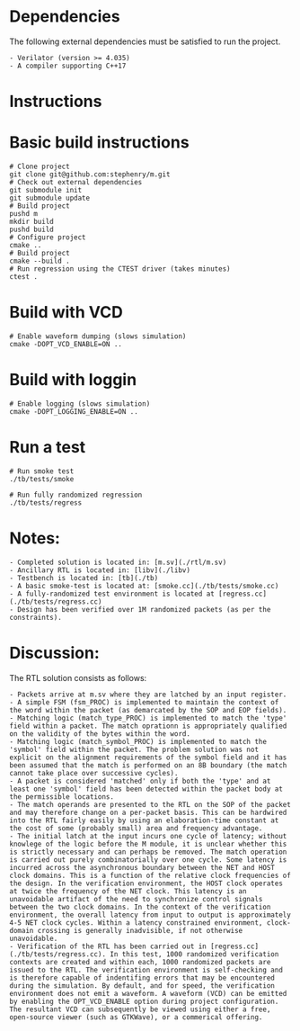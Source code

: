 # Dependencies

The following external dependencies must be satisfied to run the
project.

    - Verilator (version >= 4.035)
    - A compiler supporting C++17

# Instructions

# Basic build instructions

``` shell
# Clone project
git clone git@github.com:stephenry/m.git
# Check out external dependencies
git submodule init
git submodule update
# Build project
pushd m
mkdir build
pushd build
# Configure project
cmake ..
# Build project
cmake --build .
# Run regression using the CTEST driver (takes minutes)
ctest .
```

# Build with VCD

``` shell
# Enable waveform dumping (slows simulation)
cmake -DOPT_VCD_ENABLE=ON ..
```

# Build with loggin

``` shell
# Enable logging (slows simulation)
cmake -DOPT_LOGGING_ENABLE=ON ..
```

# Run a test

``` shell
# Run smoke test
./tb/tests/smoke

# Run fully randomized regression
./tb/tests/regress
```

# Notes:

    - Completed solution is located in: [m.sv](./rtl/m.sv)
    - Ancillary RTL is located in: [libv](./libv)
    - Testbench is located in: [tb](./tb)
    - A basic smoke-test is located at: [smoke.cc](./tb/tests/smoke.cc)
    - A fully-randomized test environment is located at [regress.cc](./tb/tests/regress.cc)
    - Design has been verified over 1M randomized packets (as per the constraints).

# Discussion:

The RTL solution consists as follows:

    - Packets arrive at m.sv where they are latched by an input register.
    - A simple FSM (fsm_PROC) is implemented to maintain the context of the word within the packet (as demarcated by the SOP and EOP fields).
    - Matching logic (match_type_PROC) is implemented to match the 'type' field within a packet. The match oprationn is appropriately qualified on the validity of the bytes within the word.
    - Matching logic (match_symbol_PROC) is implemented to match the 'symbol' field within the packet. The problem solution was not explicit on the alignment requirements of the symbol field and it has been assumed that the match is performed on an 8B boundary (the match cannot take place over successive cycles).
    - A packet is considered 'matched' only if both the 'type' and at least one 'symbol' field has been detected within the packet body at the permissible locations.
    - The match operands are presented to the RTL on the SOP of the packet and may therefore change on a per-packet basis. This can be hardwired into the RTL fairly easily by using an elaboration-time constant at the cost of some (probably small) area and frequency advantage.
    - The initial latch at the input incurs one cycle of latency; without knowlege of the logic before the M module, it is unclear whether this is strictly necessary and can perhaps be removed. The match operation is carried out purely combinatorially over one cycle. Some latency is incurred across the asynchronous boundary between the NET and HOST clock domains. This is a function of the relative clock frequencies of the design. In the verification environment, the HOST clock operates at twice the frequency of the NET clock. This latency is an unavoidable artifact of the need to synchronize control signals between the two clock domains. In the context of the verification environment, the overall latency from input to output is approximately 4-5 NET clock cycles. Within a latency constrained environment, clock-domain crossing is generally inadvisible, if not otherwise unavoidable.
    - Verification of the RTL has been carried out in [regress.cc](./tb/tests/regress.cc). In this test, 1000 randomized verification contexts are created and within each, 1000 randomized packets are issued to the RTL. The verification environment is self-checking and is therefore capable of indentifing errors that may be encountered during the simulation. By default, and for speed, the verification environment does not emit a waveform. A waveform (VCD) can be emitted by enabling the OPT_VCD_ENABLE option during project configuration. The resultant VCD can subsequently be viewed using either a free, open-source viewer (such as GTKWave), or a commerical offering.
